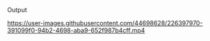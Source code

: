 Output


https://user-images.githubusercontent.com/44698628/226397970-391099f0-94b2-4698-aba9-652f987b4cff.mp4


